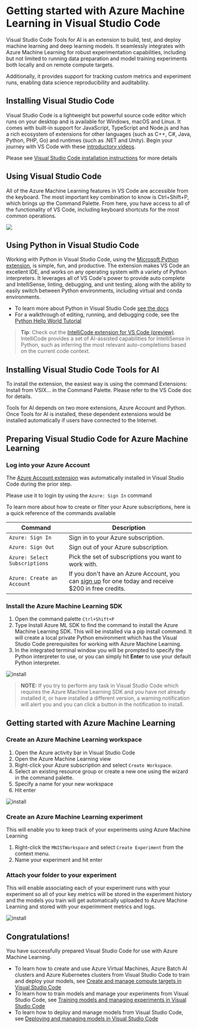# Getting started with Azure Machine Learning in Visual Studio Code
Visual Studio Code Tools for AI is an extension to build, test, and deploy machine learning and deep learning models. It seamlessly integrates with Azure Machine Learning for robust experimentation capabilities, including but not limited to running data preparation and model training experiments both locally and on remote compute targets.

Additionally, it provides support for tracking custom metrics and experiment runs, enabling data science reproducibility and auditability.

## Installing Visual Studio Code

Visual Studio Code is a lightweight but powerful source code editor which runs on your desktop and is available for Windows, macOS and Linux. It comes with built-in support for JavaScript, TypeScript and Node.js and has a rich ecosystem of extensions for other languages (such as C++, C#, Java, Python, PHP, Go) and runtimes (such as .NET and Unity). Begin your journey with VS Code with these [introductory videos](https://code.visualstudio.com/docs/introvideos/overview).

Please see [Visual Studio Code installation instructions](https://code.visualstudio.com/docs/setup/setup-overview) for more details

## Using Visual Studio Code
All of the Azure Machine Learning features in VS Code are accessible from the keyboard. The most important key combination to know is Ctrl+Shift+P, which brings up the Command Palette. From here, you have access to all of the functionality of VS Code, including keyboard shortcuts for the most common operations.

![](./media/commands.gif)

## Using Python in Visual Studio Code

Working with Python in Visual Studio Code, using the [Microsoft Python extension](https://marketplace.visualstudio.com/items?itemName=ms-python.python), is simple, fun, and productive. The extension makes VS Code an excellent IDE, and works on any operating system with a variety of Python interpreters. It leverages all of VS Code's power to provide auto complete and IntelliSense, linting, debugging, and unit testing, along with the ability to easily switch between Python environments, including virtual and conda environments.

- To learn more about Python in Visual Studio Code [see the docs](https://code.visualstudio.com/docs/languages/python)
- For a walkthrough of editing, running, and debugging code, see the [Python Hello World Tutorial](https://code.visualstudio.com/docs/languages/python/docs/python/python-tutorial)

> **Tip**: Check out the [IntelliCode extension for VS Code (preview)](https://go.microsoft.com/fwlink/?linkid=2006060). IntelliCode provides a set of AI-assisted capabilities for IntelliSense in Python, such as inferring the most relevant auto-completions based on the current code context.

## Installing Visual Studio Code Tools for AI
To install the extension, the easiest way is using the command Extensions: Install from VSIX... in the Command Palette. Please refer to the VS Code doc for details.

Tools for AI depends on two more extensions, Azure Account and Python. Once Tools for AI is installed, these dependent extensions would be installed automatically if users have connected to the Internet.

## Preparing Visual Studio Code for Azure Machine Learning

### Log into your Azure Account
The [Azure Account extension](https://marketplace.visualstudio.com/items?itemName=ms-vscode.azure-account) was automatically installed in Visual Studio Code during the prior step. 

Please use it to login by using the `Azure: Sign In` command 

To learn more about how to create or filter your Azure subscriptions, here is a quick reference of the commands available 

| Command | Description |
| --- |---|
| `Azure: Sign In`  | Sign in to your Azure subscription.
| `Azure: Sign Out` | Sign out of your Azure subscription.
| `Azure: Select Subscriptions` | Pick the set of subscriptions you want to work with. 
| `Azure: Create an Account`  | If you don't have an Azure Account, you can [sign up](https://azure.microsoft.com/en-us/free/?utm_source=campaign&utm_campaign=vscode-azure-account&mktingSource=vscode-azure-account) for one today and receive $200 in free credits.

### Install the Azure Machine Learning SDK

1. Open the command palette `Ctrl+Shift+P`
2. Type Install Azure ML SDK to find the command to install the Azure Machine Learning SDK. This will be installed via a pip install command. It will create a local private Python environment which has the Visual Studio Code prerequisites for working with Azure Machine Learning.
3. In the integrated terminal window you will be prompted to specify the Python interpreter to use, or you can simply hit **Enter** to use your default Python interpreter.

![install](./media/install.gif)

  > **NOTE:** If you try to perform any task in Visual Studio Code which requires the Azure Machine Learning SDK and you have not already installed it, or have installed a different version, a warning notification will alert you and you can click a button in the notification to install.

## Getting started with Azure Machine Learning

### Create an Azure Machine Learning workspace

1. Open the Azure activity bar in Visual Studio Code
1. Open the Azure Machine Learning view
1. Right-click your Azure subscription and select `Create Workspace`. 
1. Select an existing resource group or create a new one using the wizard in the command palette.
1. Specify a name for your new workspace
1. Hit enter

![install](./media/createworkspace.gif)

### Create an Azure Machine Learning experiment

This will enable you to keep track of your experiments using Azure Machine Learning

1. Right-click the `MNISTWorkspace` and select `Create Experiment` from the context menu.
1. Name your experiment and hit enter

### Attach your folder to your experiment

This will enable associating each of your experiment runs with your experiment so all of your key metrics will be stored in the experiment history and the models you train will get automatically uploaded to Azure Machine Learning and stored with your experimment metrics and logs.

![install](./media/attachfolder.gif)

## Congratulations!
You have successfully prepared Visual Studio Code for use with Azure Machine Learning.

- To learn how to create and use Azure Virtual Machines, Azure Batch AI clusters and Azure Kubernetes clusters from Visual Studio Code to train and deploy your models, see [Create and manage compute targets in Visual Studio Code](manage-compute-aml-vscode.md)
- To learn how to train models and manage your experiments from Visual Studio Code, see [Training models and managing experiments in Visual Studio Code](train-models-aml-vscode.md)
- To learn how to deploy and manage models from Visual Studio Code, see [Deploying and managing models in Visual Studio Code](deploy-models-aml-vscode.md)
